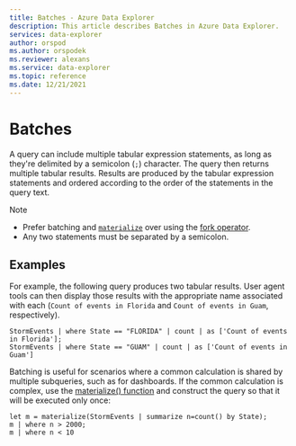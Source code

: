 ```yaml
---
title: Batches - Azure Data Explorer
description: This article describes Batches in Azure Data Explorer.
services: data-explorer
author: orspod
ms.author: orspodek
ms.reviewer: alexans
ms.service: data-explorer
ms.topic: reference
ms.date: 12/21/2021
---
```

# Batches

A query can include multiple tabular expression statements, as long as they're delimited by a semicolon (`;`) character. The query then returns multiple tabular results. Results are produced by the tabular expression statements and ordered according to the order of the statements in the query text.

> [!NOTE]
>
> * Prefer batching and [`materialize`](materializefunction.md) over using the [fork operator](forkoperator.md).
> * Any two statements must be separated by a semicolon.

## Examples

For example, the following query produces two tabular results. User agent tools can then display those results with the appropriate name associated with each (`Count of events in Florida` and `Count of events in Guam`, respectively).

```kusto
StormEvents | where State == "FLORIDA" | count | as ['Count of events in Florida'];
StormEvents | where State == "GUAM" | count | as ['Count of events in Guam']
```

Batching is useful for scenarios where a common calculation is shared by multiple subqueries, such as for dashboards. If the common calculation is complex, use the [materialize() function](./materializefunction.md) and construct the query so that it will be executed only once:

```kusto
let m = materialize(StormEvents | summarize n=count() by State);
m | where n > 2000;
m | where n < 10
```